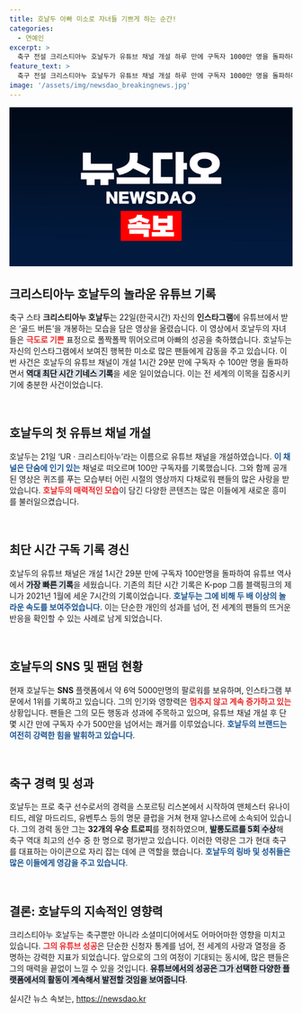 ```yaml
---
title: 호날두 아빠 미소로 자녀들 기쁘게 하는 순간!
categories:
  - 연예인
excerpt: >
  축구 전설 크리스티아누 호날두가 유튜브 채널 개설 하루 만에 구독자 1000만 명을 돌파하며 역대 최단 기록을 세웠습니다. 자녀들과 함께한 골드 버튼 개봉 영상에서의 행복한 모습이 팬들의 마음을 사로잡습니다!
feature_text: >
  축구 전설 크리스티아누 호날두가 유튜브 채널 개설 하루 만에 구독자 1000만 명을 돌파하며 역대 최단 기록을 세웠습니다. 자녀들과 함께한 골드 버튼 개봉 영상에서의 행복한 모습이 팬들의 마음을 사로잡습니다!
image: '/assets/img/newsdao_breakingnews.jpg'
---
```


<p><img src="/assets/img/newsdao_breakingnews.jpg" alt="koreaapp 속보" /></p>

<h2 data-ke-size="size26">크리스티아누 호날두의 놀라운 유튜브 기록</h2>

<p data-ke-size="size16">축구 스타 <b>크리스티아누 호날두</b>는 22일(한국시간) 자신의 <b>인스타그램</b>에 유튜브에서 받은 ‘골드 버튼’을 개봉하는 모습을 담은 영상을 올렸습니다. 이 영상에서 호날두의 자녀들은 <b><span style="color: #ee2323;">극도로 기쁜</span></b> 표정으로 폴짝폴짝 뛰어오르며 아빠의 성공을 축하했습니다. 호날두는 자신의 인스타그램에서 보여진 행복한 미소로 많은 팬들에게 감동을 주고 있습니다. 이번 사건은 호날두의 유튜브 채널이 개설 1시간 29분 만에 구독자 수 100만 명을 돌파하면서 <b><span style="background-color: #21538527;">역대 최단 시간 기네스 기록</span></b>을 세운 일이었습니다. 이는 전 세계의 이목을 집중시키기에 충분한 사건이었습니다.</p>

<p data-ke-size="size16">&nbsp;</p>

<h2 data-ke-size="size26">호날두의 첫 유튜브 채널 개설</h2>

<p data-ke-size="size16">호날두는 21일 ‘UR · 크리스티아누’라는 이름으로 유튜브 채널을 개설하였습니다. <b><span style="color: #1a5490;">이 채널은 단숨에 인기 있는</span></b> 채널로 떠오르며 100만 구독자를 기록했습니다. 그와 함께 공개된 영상은 퀴즈를 푸는 모습부터 어린 시절의 영상까지 다채로워 팬들의 많은 사랑을 받았습니다. <b><span style="color: #ee2323;">호날두의 매력적인 모습</span></b>이 담긴 다양한 콘텐츠는 많은 이들에게 새로운 흥미를 불러일으켰습니다.</p>

<p data-ke-size="size16">&nbsp;</p>

<h2 data-ke-size="size26">최단 시간 구독 기록 경신</h2>

<p data-ke-size="size16">호날두의 유튜브 채널은 개설 1시간 29분 만에 구독자 100만명을 돌파하여 유튜브 역사에서 <b><span style="background-color: #21538527;">가장 빠른 기록</span></b>을 세웠습니다. 기존의 최단 시간 기록은 K-pop 그룹 블랙핑크의 제니가 2021년 1월에 세운 7시간의 기록이었습니다. <b><span style="color: #1a5490;">호날두는 그에 비해 두 배 이상의 놀라운 속도를 보여주었습니다</span></b>. 이는 단순한 개인의 성과를 넘어, 전 세계의 팬들의 뜨거운 반응을 확인할 수 있는 사례로 남게 되었습니다.</p>

<p data-ke-size="size16">&nbsp;</p>

<h2 data-ke-size="size26">호날두의 SNS 및 팬덤 현황</h2>

<p data-ke-size="size16">현재 호날두는 <b>SNS</b> 플랫폼에서 약 6억 5000만명의 팔로워를 보유하며, 인스타그램 부문에서 1위를 기록하고 있습니다. 그의 인기와 영향력은 <b><span style="color: #ee2323;">멈추지 않고 계속 증가하고 있는</span></b> 상황입니다. 팬들은 그의 모든 행동과 성과에 주목하고 있으며, 유튜브 채널 개설 후 단 몇 시간 만에 구독자 수가 500만을 넘어서는 쾌거를 이루었습니다. <b><span style="color: #1a5490;">호날두의 브랜드는 여전히 강력한 힘을 발휘하고 있습니다</span></b>.</p>

<p data-ke-size="size16">&nbsp;</p>

<h2 data-ke-size="size26">축구 경력 및 성과</h2>

<p data-ke-size="size16">호날두는 프로 축구 선수로서의 경력을 스포르팅 리스본에서 시작하여 맨체스터 유나이티드, 레알 마드리드, 유벤투스 등의 명문 클럽을 거쳐 현재 알나스르에 소속되어 있습니다. 그의 경력 동안 그는 <b>32개의 우승 트로피</b>를 쟁취하였으며, <b><span style="background-color: #21538527;">발롱도르를 5회 수상</span></b>해 축구 역대 최고의 선수 중 한 명으로 평가받고 있습니다. 이러한 역량은 그가 현대 축구를 대표하는 아이콘으로 자리 잡는 데에 큰 역할을 했습니다. <b><span style="color: #1a5490;">호날두의 링바 및 성취들은 많은 이들에게 영감을 주고 있습니다</span></b>.</p>

<p data-ke-size="size16">&nbsp;</p>

<h2 data-ke-size="size26">결론: 호날두의 지속적인 영향력</h2>

<p data-ke-size="size16">크리스티아누 호날두는 축구뿐만 아니라 소셜미디어에서도 어마어마한 영향을 미치고 있습니다. <b><span style="color: #ee2323;">그의 유튜브 성공</span></b>은 단순한 신청자 통계를 넘어, 전 세계의 사랑과 열정을 증명하는 강력한 지표가 되었습니다. 앞으로의 그의 여정이 기대되는 동시에, 많은 팬들은 그의 매력을 끝없이 느낄 수 있을 것입니다. <b><span style="background-color: #21538527;">유튜브에서의 성공은 그가 선택한 다양한 플랫폼에서의 활동이 계속해서 발전할 것임을 보여줍니다</span></b>.</p>
실시간 뉴스 속보는, <a href="https://newsdao.kr" rel="dofollow">https://newsdao.kr</a>


